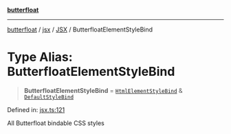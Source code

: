 [**butterfloat**](../../../../../../index.md)

***

[butterfloat](../../../../../../index.md) / [jsx](../../../index.md) / [JSX](../index.md) / ButterfloatElementStyleBind

# Type Alias: ButterfloatElementStyleBind

> **ButterfloatElementStyleBind** = [`HtmlElementStyleBind`](HtmlElementStyleBind.md) & [`DefaultStyleBind`](../../../../../../type-aliases/DefaultStyleBind.md)

Defined in: [jsx.ts:121](https://github.com/WorldMaker/butterfloat/blob/df545ef96728808e6ed86d129bea41fdc458751b/jsx.ts#L121)

All Butterfloat bindable CSS styles
